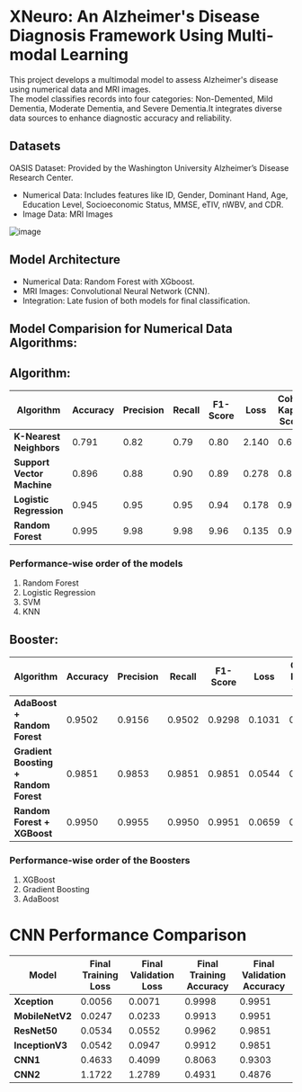 # XNeuro: An Alzheimer's Disease Diagnosis Framework Using Multi-modal Learning

This project develops a multimodal model to assess Alzheimer's disease using numerical data and MRI images.  
The model classifies records into four categories: Non-Demented, Mild Dementia, Moderate Dementia, and Severe Dementia.It integrates diverse data sources to enhance diagnostic accuracy and reliability.

## Datasets
OASIS Dataset: Provided by the Washington University Alzheimer’s Disease Research Center.

- Numerical Data: Includes features like ID, Gender, Dominant Hand, Age, Education Level, Socioeconomic Status, MMSE, eTIV, nWBV, and CDR.
- Image Data: MRI Images

![image](https://github.com/user-attachments/assets/79cf2858-76f9-4772-a195-aba66d1f7e11)

## Model Architecture

- Numerical Data: Random Forest with XGboost.
- MRI Images: Convolutional Neural Network (CNN).
- Integration: Late fusion of both models for final classification.

## Model Comparision for Numerical Data Algorithms:

## Algorithm: 

| Algorithm                   | Accuracy | Precision | Recall | F1-Score | Loss | Cohen Kappa Score | Matthews Corr. Coeff. | Hamming Loss | Weighted Jaccard |
|-----------------------------|----------|-----------------|--------------|----------------|----------|-------------------|-----------------------|--------------|------------------|
| **K-Nearest Neighbors**     | 0.791    | 0.82            | 0.79         | 0.80           | 2.140    | 0.672             | 0.674                 | 0.209        | 0.705            |
| **Support Vector Machine**  | 0.896    | 0.88            | 0.90         | 0.89           | 0.278    | 0.831             | 0.832                 | 0.104        | 0.837            |
| **Logistic Regression**     | 0.945    | 0.95            | 0.95         | 0.94           | 0.178    | 0.912             | 0.913                 | 0.055        | 0.904            |
| **Random Forest**           | 0.995    | 9.98            | 9.98         | 9.96           | 0.135    | 0.992             | 0.992                 | 0.005        | 0.991            |


### Performance-wise order of the models
1. Random Forest
2. Logistic Regression
3. SVM
4. KNN

## Booster: 

| Algorithm                                | Accuracy | Precision | Recall | F1-Score | Loss | Cohen Kappa Score | Matthews Corr. Coeff. | Hamming Loss | Weighted Jaccard |
|------------------------------------------|----------|-----------------|--------------|----------------|----------|-------------------|-----------------------|--------------|------------------|
| **AdaBoost + Random Forest**     | 0.9502   | 0.9156          | 0.9502       | 0.9298         | 0.1031   | 0.9192           | 0.9230               | 0.0498       | 0.9156           |
| **Gradient Boosting + Random Forest** | 0.9851   | 0.9853          | 0.9851       | 0.9851         | 0.0544   | 0.9759           | 0.9760               | 0.0149       | 0.9706           |
| **Random Forest + XGBoost** | 0.9950   | 0.9955          | 0.9950       | 0.9951         | 0.0659   | 0.9920           | 0.9920               | 0.0050       | 0.9905           |

### Performance-wise order of the Boosters
1. XGBoost
2. Gradient Boosting
3. AdaBoost

# CNN Performance Comparison


| Model         | Final Training Loss | Final Validation Loss | Final Training Accuracy | Final Validation Accuracy |
|---------------|---------------------|-----------------------|-------------------------|---------------------------|
| **Xception**     | 0.0056              | 0.0071               | 0.9998                     | 0.9951                       |
| **MobileNetV2** | 0.0247             | 0.0233               | 0.9913                     | 0.9951                        |
| **ResNet50**  | 0.0534              | 0.0552               | 0.9962                  | 0.9851                    |
| **InceptionV3** | 0.0542             | 0.0947               | 0.9912                  | 0.9851                    |
| **CNN1**      | 0.4633              | 0.4099               | 0.8063                  | 0.9303                    |
| **CNN2**      | 1.1722              | 1.2789               | 0.4931                  | 0.4876                    |

